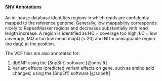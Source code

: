 #### SNV Annotations

An in-house database identifies regions in which reads are confidently mapped to the reference genome. Generally, low mappability corresponds nicely to RepeatMasker regions and decreases substantially with read length increase. A region is identified as HC = coverage too high, LC = low coverage, MQ = too low mean mapQ (< 20) and ND = unmappable region (no data) at the position.

The VCF files are also annotated for:

1. dbSNP using the [SnpSift] software [@snpsift]
2. Variant effects (predicted variant effects on gene, such as amino acid changes) using the [SnpEff] software [@snpeff]
